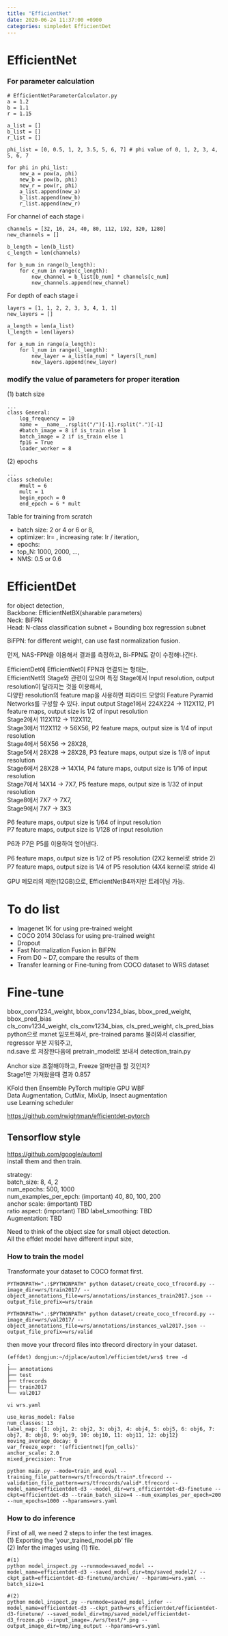 ```yaml
---
title: "EfficientNet"
date: 2020-06-24 11:37:00 +0900
categories: simpledet EfficientDet
---
```


# EfficientNet

### For parameter calculation

```
# EfficientNetParameterCalculator.py
a = 1.2
b = 1.1
r = 1.15

a_list = []
b_list = []
r_list = []

phi_list = [0, 0.5, 1, 2, 3.5, 5, 6, 7] # phi value of 0, 1, 2, 3, 4, 5, 6, 7

for phi in phi_list:
    new_a = pow(a, phi)
    new_b = pow(b, phi)
    new_r = pow(r, phi)
    a_list.append(new_a)
    b_list.append(new_b)
    r_list.append(new_r)
```


For channel of each stage i
```
channels = [32, 16, 24, 40, 80, 112, 192, 320, 1280]
new_channels = []

b_length = len(b_list)
c_length = len(channels)

for b_num in range(b_length):
    for c_num in range(c_length):
        new_channel = b_list[b_num] * channels[c_num]
        new_channels.append(new_channel)
```

For depth of each stage i
```
layers = [1, 1, 2, 2, 3, 3, 4, 1, 1]
new_layers = []

a_length = len(a_list)
l_length = len(layers)

for a_num in range(a_length):
    for l_num in range(l_length):
        new_layer = a_list[a_num] * layers[l_num]
        new_layers.append(new_layer)
```

### modify the value of parameters for proper iteration
(1) batch size
```
...
class General:
    log_frequency = 10
    name = __name__.rsplit("/")[-1].rsplit(".")[-1]
    #batch_image = 8 if is_train else 1
    batch_image = 2 if is_train else 1
    fp16 = True
    loader_worker = 8
```

(2) epochs
```
...
class schedule:
    #mult = 6
    mult = 1
    begin_epoch = 0
    end_epoch = 6 * mult
```

Table for training from scratch
- batch size: 2 or 4 or 6 or 8,    
- optimizer: lr= , increasing rate: lr / iteration,        
- epochs:    
- top_N: 1000, 2000, ...,    
- NMS: 0.5 or 0.6    


# EfficientDet
for object detection,    
Backbone: EfficientNetBX(sharable parameters)    
Neck: BiFPN    
Head: N-class classification subnet + Bounding box regression subnet    


BiFPN: for different weight, can use fast normalization fusion.    

먼저, NAS-FPN을 이용해서 결과를 측정하고, Bi-FPN도 같이 수정해나간다.    

EfficientDet에 EfficientNet이 FPN과 연결되는 형태는,    
EfficientNet의 Stage와 관련이 있으며 특정 Stage에서 Input resolution, output resolution이 달라지는 것을 이용해서,    
다양한 resolution의 feature map을 사용하면 피라미드 모양의 Feature Pyramid Networks를 구성할 수 있다.
           input     output
Stage1에서 224X224 -> 112X112,    P1 feature maps, output size is 1/2 of input resolution    
Stage2에서 112X112 -> 112X112,    
Stage3에서 112X112 -> 56X56,    P2 feature maps, output size is 1/4 of input resolution    
Stage4에서 56X56 -> 28X28,    
Stage5에서 28X28 -> 28X28,    P3 feature maps, output size is 1/8 of input resolution    
Stage6에서 28X28 -> 14X14,    P4 fature maps, output size is 1/16 of input resolution    
Stage7에서 14X14 -> 7X7,    P5 feature maps, output size is 1/32 of input resolution    
Stage8에서 7X7 -> 7X7,    
Stage9에서 7X7 -> 3X3    


P6 feature maps, output size is 1/64 of input resolution    
P7 feature maps, output size is 1/128 of input resolution    

P6과 P7은 P5를 이용하여 얻어낸다.    

P6 feature maps, output size is 1/2 of P5 resolution (2X2 kernel로 stride 2)    
P7 feature maps, output size is 1/4 of P5 resolution (4X4 kernel로 stride 4)    

GPU 메모리의 제한(12GB)으로, EfficientNetB4까지만 트레이닝 가능.    

# To do list    
- Imagenet 1K for using pre-trained weight    
- COCO 2014 30class for using pre-trained weight    
- Dropout    
- Fast Normalization Fusion in BiFPN    
- From D0 ~ D7, compare the results of them    
- Transfer learning or Fine-tuning from COCO dataset to WRS dataset    


# Fine-tune
bbox_conv1234_weight, bbox_conv1234_bias, bbox_pred_weight, bbox_pred_bias    
cls_conv1234_weight, cls_conv1234_bias, cls_pred_weight, cls_pred_bias    
python으로 mxnet 임포트해서, pre-trained params 불러와서 classifier, regressor 부분 지워주고,    
nd.save 로 저장한다음에 pretrain_model로 보내서 detection_train.py

Anchor size 조절해야하고, Freeze 얼마만큼 할 것인지?    
Stage1만 가져왔을때 결과 0.857    


KFold then Ensemble
PyTorch multiple GPU
WBF    
Data Augmentation, CutMix, MixUp, Insect augmentation    
use Learning scheduler 

<https://github.com/rwightman/efficientdet-pytorch>



## Tensorflow style
<https://github.com/google/automl>    
install them and then train.    

strategy:    
batch_size: 8, 4, 2    
num_epochs: 500, 1000    
num_examples_per_epch: (important) 40, 80, 100, 200    
anchor scale: (important) TBD    
ratio aspect: (important) TBD
label_smoothing: TBD    
Augmentation: TBD    

Need to think of the object size for small object detection.    
All the effdet model have different input size,    

### How to train the model
Transformate your dataset to COCO format first.
```
PYTHONPATH=".:$PYTHONPATH" python dataset/create_coco_tfrecord.py --image_dir=wrs/train2017/ --object_annotations_file=wrs/annotations/instances_train2017.json --output_file_prefix=wrs/train

PYTHONPATH=".:$PYTHONPATH" python dataset/create_coco_tfrecord.py --image_dir=wrs/val2017/ --object_annotations_file=wrs/annotations/instances_val2017.json --output_file_prefix=wrs/valid
```

then move your tfrecord files into tfrecord directory in your dataset.

```
(effdet) dongjun:~/djplace/automl/efficientdet/wrs$ tree -d
.
├── annotations
├── test
├── tfrecords
├── train2017
└── val2017
```


```
vi wrs.yaml

use_keras_model: False
num_classes: 13
label_map: {1: obj1, 2: obj2, 3: obj3, 4: obj4, 5: obj5, 6: obj6, 7: obj7, 8: obj8, 9: obj9, 10: obj10, 11: obj11, 12: obj12}
moving_average_decay: 0
var_freeze_expr: '(efficientnet|fpn_cells)'
anchor_scale: 2.0
mixed_precision: True
```

```
python main.py --mode=train_and_eval --training_file_pattern=wrs/tfrecords/train*.tfrecord --validation_file_pattern=wrs/tfrecords/valid*.tfrecord --model_name=efficientdet-d3 --model_dir=wrs_efficientdet-d3-finetune --ckpt=efficientdet-d3 --train_batch_size=4 --num_examples_per_epoch=200 --num_epochs=1000 --hparams=wrs.yaml
```

### How to do inference
First of all, we need 2 steps to infer the test images.    
(1) Exporting the 'your_trained_model.pb' file    
(2) Infer the images using (1) file.
```
#(1)
python model_inspect.py --runmode=saved_model --model_name=efficientdet-d3 --saved_model_dir=tmp/saved_model2/ --ckpt_path=efficientdet-d3-finetune/archive/ --hparams=wrs.yaml --batch_size=1

#(2)
python model_inspect.py --runmode=saved_model_infer --model_name=efficientdet-d3 --ckpt_path=wrs_efficientdet/efficientdet-d3-finetune/ --saved_model_dir=tmp/saved_model/efficientdet-d3_frozen.pb --input_image=./wrs/test/*.png --output_image_dir=tmp/img_output --hparams=wrs.yaml
```
